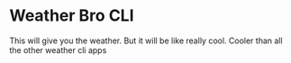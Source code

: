 # Weather Bro CLI
This will give you the weather. But it will be like really cool. Cooler than all the other weather cli apps
